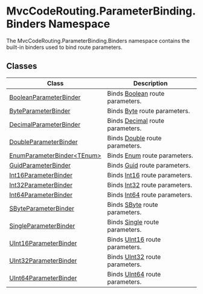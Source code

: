 MvcCodeRouting.ParameterBinding.Binders Namespace
=================================================
The MvcCodeRouting.ParameterBinding.Binders namespace contains the built-in binders used to bind route parameters.


Classes
-------

Class                              | Description                          
---------------------------------- | ------------------------------------ 
[BooleanParameterBinder][1]        | Binds [Boolean][2] route parameters. 
[ByteParameterBinder][3]           | Binds [Byte][4] route parameters.    
[DecimalParameterBinder][5]        | Binds [Decimal][6] route parameters. 
[DoubleParameterBinder][7]         | Binds [Double][8] route parameters.  
[EnumParameterBinder&lt;TEnum>][9] | Binds [Enum][10] route parameters.   
[GuidParameterBinder][11]          | Binds [Guid][12] route parameters.   
[Int16ParameterBinder][13]         | Binds [Int16][14] route parameters.  
[Int32ParameterBinder][15]         | Binds [Int32][16] route parameters.  
[Int64ParameterBinder][17]         | Binds [Int64][18] route parameters.  
[SByteParameterBinder][19]         | Binds [SByte][20] route parameters.  
[SingleParameterBinder][21]        | Binds [Single][22] route parameters. 
[UInt16ParameterBinder][23]        | Binds [UInt16][24] route parameters. 
[UInt32ParameterBinder][25]        | Binds [UInt32][26] route parameters. 
[UInt64ParameterBinder][27]        | Binds [UInt64][28] route parameters. 

[1]: BooleanParameterBinder/README.md
[2]: http://msdn.microsoft.com/en-us/library/a28wyd50
[3]: ByteParameterBinder/README.md
[4]: http://msdn.microsoft.com/en-us/library/yyb1w04y
[5]: DecimalParameterBinder/README.md
[6]: http://msdn.microsoft.com/en-us/library/1k2e8atx
[7]: DoubleParameterBinder/README.md
[8]: http://msdn.microsoft.com/en-us/library/643eft0t
[9]: EnumParameterBinder_1/README.md
[10]: http://msdn.microsoft.com/en-us/library/1zt1ybx4
[11]: GuidParameterBinder/README.md
[12]: http://msdn.microsoft.com/en-us/library/cey1zx63
[13]: Int16ParameterBinder/README.md
[14]: http://msdn.microsoft.com/en-us/library/e07e6fds
[15]: Int32ParameterBinder/README.md
[16]: http://msdn.microsoft.com/en-us/library/td2s409d
[17]: Int64ParameterBinder/README.md
[18]: http://msdn.microsoft.com/en-us/library/6yy583ek
[19]: SByteParameterBinder/README.md
[20]: http://msdn.microsoft.com/en-us/library/f71b253d
[21]: SingleParameterBinder/README.md
[22]: http://msdn.microsoft.com/en-us/library/3www918f
[23]: UInt16ParameterBinder/README.md
[24]: http://msdn.microsoft.com/en-us/library/s6eyk10z
[25]: UInt32ParameterBinder/README.md
[26]: http://msdn.microsoft.com/en-us/library/ctys3981
[27]: UInt64ParameterBinder/README.md
[28]: http://msdn.microsoft.com/en-us/library/06cf7918